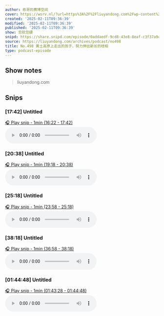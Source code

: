 ```yaml
---
author: 栋哥的赛博空间
cover: https://wsrv.nl/?url=https%3A%2F%2Fliuyandong.com%2Fwp-content%2Fuploads%2F2021%2F10%2Fnew_logo-3.png&w=200&h=200
created: '2025-02-11T09:36:39'
modified: '2025-02-11T09:36:39'
published: '2025-02-11T09:36:39'
show: 忽软忽硬
snipd: https://share.snipd.com/episode/0addaedf-9cd8-43e8-8eaf-c3f37a9ca95c
source: https://liuyandong.com/archives/podcast/no498
title: No.498 黄土高原上走出的孩子，努力伸出新长的枝桠
type: podcast-episode
---
```



## Show notes
> liuyandong.com

## Snips
### [17:42] Untitled
[🎧 Play snip - 1min️ (16:22 - 17:42)](https://share.snipd.com/snip/08b41381-ac71-464d-b531-56dabf047ddd)
<audio controls> <source src="https://liuyandong.com/podcast-download/10681/no498.mp3#t=16:22,17:42"> </audio>
### [20:38] Untitled
[🎧 Play snip - 1min️ (19:18 - 20:38)](https://share.snipd.com/snip/3f1c6a4c-28cd-463d-b0f0-fa6237654550)
<audio controls> <source src="https://liuyandong.com/podcast-download/10681/no498.mp3#t=19:18,20:38"> </audio>
### [25:18] Untitled
[🎧 Play snip - 1min️ (23:58 - 25:18)](https://share.snipd.com/snip/e9d8ab6d-3c1a-431d-849f-550bd83eb72c)
<audio controls> <source src="https://liuyandong.com/podcast-download/10681/no498.mp3#t=23:58,25:18"> </audio>
### [38:18] Untitled
[🎧 Play snip - 1min️ (36:58 - 38:18)](https://share.snipd.com/snip/be38ddd5-26c6-4708-b5ab-826ecdb74422)
<audio controls> <source src="https://liuyandong.com/podcast-download/10681/no498.mp3#t=36:58,38:18"> </audio>
### [01:44:48] Untitled
[🎧 Play snip - 1min️ (01:43:28 - 01:44:48)](https://share.snipd.com/snip/a73127f8-3a7b-440e-a55e-f4971e6a6301)
<audio controls> <source src="https://liuyandong.com/podcast-download/10681/no498.mp3#t=01:43:28,01:44:48"> </audio>
